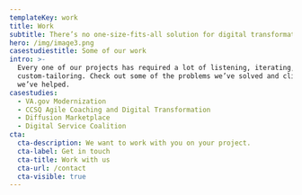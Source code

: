 ```yaml
---
templateKey: work
title: Work
subtitle: There’s no one-size-fits-all solution for digital transformation.
hero: /img/image3.png
casestudiestitle: Some of our work
intro: >-
  Every one of our projects has required a lot of listening, iterating, and
  custom-tailoring. Check out some of the problems we’ve solved and clients
  we’ve helped.
casestudies:
  - VA.gov Modernization
  - CCSQ Agile Coaching and Digital Transformation
  - Diffusion Marketplace
  - Digital Service Coalition
cta:
  cta-description: We want to work with you on your project.
  cta-label: Get in touch
  cta-title: Work with us
  cta-url: /contact
  cta-visible: true
---
```


